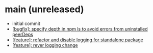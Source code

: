 # main (unreleased)

- initial commit
- [[bugfix]: specify depth in npm ls to avoid errors from uninstalled peerDeps](https://github.com/ombulabs/depngn/pull/1)
- [[feature]: refactor and disable logging for standalone package](https://github.com/ombulabs/depngn/pull/2)
- [[feature]: rever logging change](https://github.com/ombulabs/depngn/pull/3)
